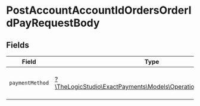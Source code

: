 # PostAccountAccountIdOrdersOrderIdPayRequestBody


## Fields

| Field                                                                                                      | Type                                                                                                       | Required                                                                                                   | Description                                                                                                | Example                                                                                                    |
| ---------------------------------------------------------------------------------------------------------- | ---------------------------------------------------------------------------------------------------------- | ---------------------------------------------------------------------------------------------------------- | ---------------------------------------------------------------------------------------------------------- | ---------------------------------------------------------------------------------------------------------- |
| `paymentMethod`                                                                                            | [?\TheLogicStudio\ExactPayments\Models\Operations\PaymentMethod](../../Models/Operations/PaymentMethod.md) | :heavy_minus_sign:                                                                                         | Payment Method of the Order.                                                                               | f0db7065-be66-4501-b49b-5eb56e265cb1                                                                       |